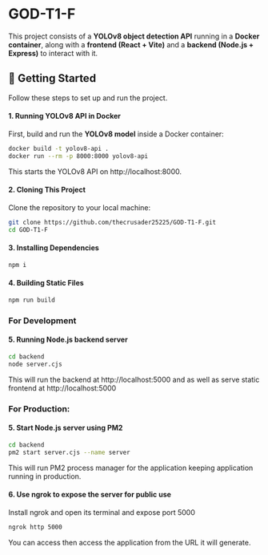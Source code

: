 # GOD-T1-F

This project consists of a **YOLOv8 object detection API** running in a **Docker container**, along with a **frontend (React + Vite)** and a **backend (Node.js + Express)** to interact with it.

## 🚀 Getting Started

Follow these steps to set up and run the project.

#### 1️. Running YOLOv8 API in Docker

First, build and run the **YOLOv8 model** inside a Docker container:

```sh
docker build -t yolov8-api .
docker run --rm -p 8000:8000 yolov8-api
```

This starts the YOLOv8 API on http://localhost:8000.

#### 2️. Cloning This Project

Clone the repository to your local machine:

```sh
git clone https://github.com/thecrusader25225/GOD-T1-F.git
cd GOD-T1-F
```

#### 3️. Installing Dependencies

```sh
npm i
```

#### 4. Building Static Files

```sh
npm run build
```

### For Development

#### 5. Running Node.js backend server

```sh
cd backend
node server.cjs
```

This will run the backend at http://localhost:5000 and as well as serve static frontend at http://localhost:5000

### For Production:

#### 5. Start Node.js server using PM2

```sh
cd backend
pm2 start server.cjs --name server
```

This will run PM2 process manager for the application keeping application running in production.

#### 6. Use ngrok to expose the server for public use

Install ngrok and open its terminal and expose port 5000

```sh
ngrok http 5000
```

You can access then access the application from the URL it will generate.
